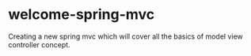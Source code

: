 # welcome-spring-mvc
Creating a new spring mvc which will cover all the basics of model view controller concept.



